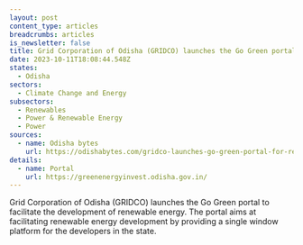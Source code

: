 ```yaml
---
layout: post
content_type: articles
breadcrumbs: articles
is_newsletter: false
title: Grid Corporation of Odisha (GRIDCO) launches the Go Green portal
date: 2023-10-11T18:08:44.548Z
states:
  - Odisha
sectors:
  - Climate Change and Energy
subsectors:
  - Renewables
  - Power & Renewable Energy
  - Power
sources:
  - name: Odisha bytes
    url: https://odishabytes.com/gridco-launches-go-green-portal-for-renewable-energy-projects-in-odisha/
details:
  - name: Portal
    url: https://greenenergyinvest.odisha.gov.in/
---
```

Grid Corporation of Odisha (GRIDCO) launches the Go Green portal to facilitate the development of renewable energy. The portal aims at facilitating renewable energy development by providing a single window platform for the developers in the state.
